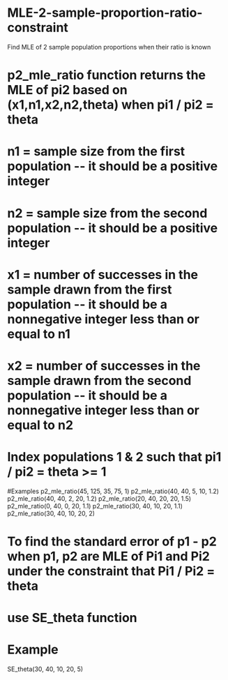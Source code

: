 # MLE-2-sample-proportion-ratio-constraint
Find MLE of 2 sample population proportions when their ratio is known
# p2_mle_ratio function returns the MLE of pi2 based on (x1,n1,x2,n2,theta) when pi1 / pi2 = theta

# n1 = sample size from the first population -- it should be a positive integer
# n2 = sample size from the second population -- it should be a positive integer

# x1 = number of successes in the sample drawn from the first population -- it should be a nonnegative integer less than or equal to n1
# x2 = number of successes in the sample drawn from the second population -- it should be a nonnegative integer less than or equal to n2


# Index populations 1 & 2 such that pi1 / pi2 = theta >= 1

#Examples
p2_mle_ratio(45, 125, 35, 75, 1)
p2_mle_ratio(40, 40, 5, 10, 1.2)
p2_mle_ratio(40, 40, 2, 20, 1.2)
p2_mle_ratio(20, 40, 20, 20, 1.5)
p2_mle_ratio(0, 40, 0, 20, 1.1)
p2_mle_ratio(30, 40, 10, 20, 1.1)
p2_mle_ratio(30, 40, 10, 20, 2)

# To find the standard error of p1 - p2 when p1, p2 are MLE of Pi1 and Pi2 under the constraint that Pi1 / Pi2 = theta
# use SE_theta function
# Example
SE_theta(30, 40, 10, 20, 5)
